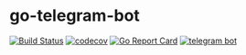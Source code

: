 # go-telegram-bot

[![Build Status](https://img.shields.io/travis/neighborhood999/go-telegram-weather-bot.svg?style=flat-square)](https://travis-ci.org/neighborhood999/go-telegram-weather-bot)
[![codecov](https://img.shields.io/codecov/c/github/neighborhood999/go-telegram-weather-bot.svg?style=flat-square)](https://codecov.io/gh/neighborhood999/go-telegram-weather-bot)
[![Go Report Card](https://goreportcard.com/badge/github.com/neighborhood999/go-telegram-weather-bot?style=flat-square)](https://goreportcard.com/report/github.com/neighborhood999/go-telegram-weather-bot)
[![telegram bot](https://img.shields.io/badge/telegram-bot-blue.svg?style=flat-square)](https://github.com/neighborhood999/go-telegram-weather-bot)
